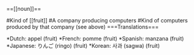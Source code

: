 ==[[noun]]==

#Kind of [[fruit]]
#A company producing computers
#Kind of computers produced by that company (see above)
===Translations===

*Dutch: appel (fruit)
*French: pomme (fruit)
*Spanish: manzana (fruit)
*Japanese: りんご (ringo) (fruit)
*Korean: 사과 (sagwa) (fruit)